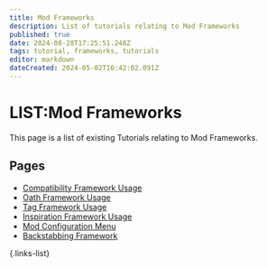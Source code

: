 ```yaml
---
title: Mod Frameworks
description: List of tutorials relating to Mod Frameworks
published: true
date: 2024-08-28T17:25:51.248Z
tags: tutorial, frameworks, tutorials
editor: markdown
dateCreated: 2024-05-02T16:42:02.091Z
---
```


# LIST:Mod Frameworks
This page is a list of existing Tutorials relating to Mod Frameworks.

## Pages
- [Compatibility Framework Usage](compatibility-framework)
- [Oath Framework Usage](oath-framework-usage)
- [Tag Framework Usage](using-tag-framework)
- [Inspiration Framework Usage](using-inspiration-framework)
- [Mod Configuration Menu](mod-configuration-menu)
- [Backstabbing Framework](Backstabbing_Framework)

{.links-list}